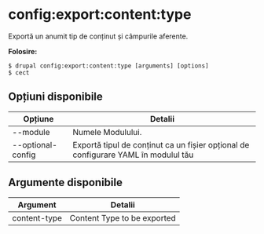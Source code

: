 # config:export:content:type
Exportă un anumit tip de conținut și câmpurile aferente.

**Folosire:**
```
$ drupal config:export:content:type [arguments] [options]
$ cect  
```

## Opțiuni disponibile
Opțiune | Detalii
-------|-------------
--module | Numele Modulului.
--optional-config | Exportă tipul de conținut ca un fișier opțional de configurare YAML în modulul tău

## Argumente disponibile
Argument | Detalii
---------|-------------
content-type | Content Type to be exported
